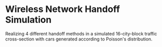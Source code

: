 # Wireless Network Handoff Simulation
 Realizing 4 different handoff methods in a simulated 16-city-block traffic cross-section with cars generated according to Poisson's distribution.
